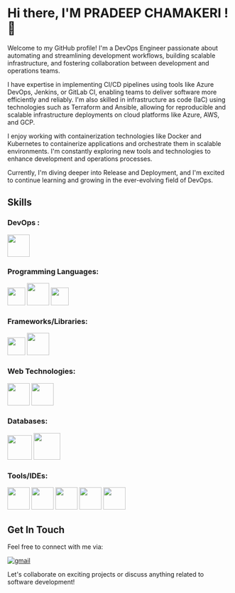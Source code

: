 # Hi there, I'M PRADEEP CHAMAKERI  ! 👋

Welcome to my GitHub profile! I'm a DevOps Engineer passionate about automating and streamlining development workflows, building scalable infrastructure, and fostering collaboration between development and operations teams.

I have expertise in implementing CI/CD pipelines using tools like Azure DevOps, Jenkins, or GitLab CI, enabling teams to deliver software more efficiently and reliably. I'm also skilled in infrastructure as code (IaC) using technologies such as Terraform and Ansible, allowing for reproducible and scalable infrastructure deployments on cloud platforms like Azure, AWS, and GCP.

I enjoy working with containerization technologies like Docker and Kubernetes to containerize applications and orchestrate them in scalable environments. I'm constantly exploring new tools and technologies to enhance development and operations processes.

Currently, I'm diving deeper into Release and Deployment, and I'm excited to continue learning and growing in the ever-evolving field of DevOps.

## Skills


### DevOps :
<code><img height="50" src="https://github.com/impradeep24/demo/assets/164525339/b2f99ddb-718f-4641-bf66-aad55c18da1b"></code>


### Programming Languages:

<code><img height="40" src="https://github.com/ShreedharVajjrashetti/demo/assets/164525339/3754fb6c-d880-4d7d-853f-b7a4d08f7ca5"></code>
<code><img height="50" src="https://github.com/ShreedharVajjrashetti/demo/assets/164525339/25fd13f4-1224-46fb-872b-079188afd4da"></code>
<code><img height="40" src="https://github.com/ShreedharVajjrashetti/demo/assets/164525339/6b0d217c-2999-4718-bd36-11183769fcf7"></code>

### Frameworks/Libraries:
<code><img height="40" src="https://github.com/ShreedharVajjrashetti/demo/assets/164525339/f8f8d66e-ef61-434e-ac33-9ec9fc8c0ff8"></code>
<code><img height="50" src="https://github.com/ShreedharVajjrashetti/demo/assets/164525339/7ad51c17-9e96-4722-824d-85f8fb47d4eb"></code>

### Web Technologies:
<code><img height="50" src="https://github.com/ShreedharVajjrashetti/demo/assets/164525339/c41cdd14-8441-476d-8904-ca8280664197"></code>
<code><img height="50" src="https://github.com/ShreedharVajjrashetti/demo/assets/164525339/093d2e0a-efab-4911-8389-462b7b8444e2"></code>

### Databases:
<code><img height="55" src="https://github.com/ShreedharVajjrashetti/demo/assets/164525339/6a2b8c76-ba4e-4342-a86f-8092ff937557"></code>
<code><img height="60" src="https://github.com/ShreedharVajjrashetti/demo/assets/164525339/6f1ab2a9-2058-4a3b-a122-8557efad4645"></code>

### Tools/IDEs:
<code><img height="50" src="https://github.com/ShreedharVajjrashetti/demo/assets/164525339/0558513d-388b-4271-99e2-fad21ddecf93"></code>
<code><img height="50" src="https://github.com/ShreedharVajjrashetti/demo/assets/164525339/a16fa32d-4fb3-4765-b6eb-bb8d45cdf241"></code>
<code><img height="50" src="https://github.com/ShreedharVajjrashetti/demo/assets/164525339/cc2a3f1e-f4fb-4c44-9fed-f6932c0fe2dc"></code>
<code><img height="50" src="https://github.com/ShreedharVajjrashetti/demo/assets/164525339/c9568324-23ef-4f44-ab74-b8a7a61d1e6e"></code>
<code><img height="50" src="https://github.com/ShreedharVajjrashetti/demo/assets/164525339/d67f9eea-bd9b-4393-894b-25071a50c14f"></code>



## Get In Touch

Feel free to connect with me via:

<p> <a href="mailto:pradeepchamakeri.work@gmail.com"><i class="fa fa-envelope"></i> <img alt="gmail" src="https://img.shields.io/badge/Email-%230077B5.svg?&style=for-the-badge&logo=Mail&logoColor=white"></a> </p>

Let's collaborate on exciting projects or discuss anything related to software development!
